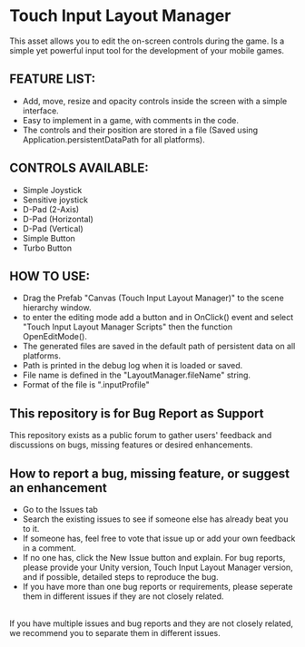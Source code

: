 # Touch Input Layout Manager
This asset allows you to edit the on-screen controls during the game.
Is a simple yet powerful input tool for the development of your mobile games.<br>
## FEATURE LIST:
- Add, move, resize and opacity controls inside the screen with a simple interface.
- Easy to implement in a game, with comments in the code.
- The controls and their position are stored in a file (Saved using Application.persistentDataPath for all platforms).
## CONTROLS AVAILABLE:
- Simple Joystick
- Sensitive joystick
- D-Pad (2-Axis)
- D-Pad (Horizontal)
- D-Pad (Vertical)
- Simple Button
- Turbo Button
## HOW TO USE:
- Drag the Prefab "Canvas (Touch Input Layout Manager)" to the scene hierarchy window.
- to enter the editing mode add a button and in OnClick() event and select "Touch Input Layout Manager Scripts" then the function OpenEditMode().
- The generated files are saved in the default path of persistent data on all platforms.
- Path is printed in the debug log when it is loaded or saved.
- File name is defined in the "LayoutManager.fileName" string.
- Format of the file is ".inputProfile"
## This repository is for Bug Report as Support
This repository exists as a public forum to gather users' feedback and discussions on bugs, missing features or desired enhancements.<br>
## How to report a bug, missing feature, or suggest an enhancement
- Go to the Issues tab
- Search the existing issues to see if someone else has already beat you to it.
- If someone has, feel free to vote that issue up or add your own feedback in a comment.
- If no one has, click the New Issue button and explain. For bug reports, please provide your Unity version, Touch Input Layout Manager version, and if possible, detailed steps to reproduce the bug.
- If you have more than one bug reports or requirements, please seperate them in different issues if they are not closely related.
<br>
If you have multiple issues and bug reports and they are not closely related, we recommend you to separate them in different issues.

